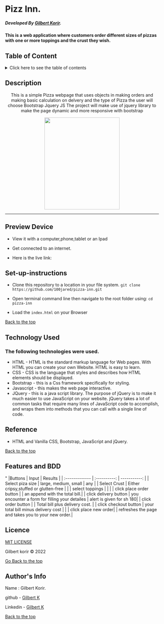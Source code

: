 # Pizz Inn.

##### Developed By [Gilbert Korir](https://100jared.github.io/my-portfolio/).
#### This is a web application where customers order different sizes of pizzas with one or more toppings and the crust they wish.

## Table of Content

<details>
  <summary> Click here to see the table of contents</summary>

+ [Description](#description)
+ [Preview Device](#Preview-Device)
+ [set up instructions](#Set-up)
+ [Technology Used](#technology-used)
+ [Reference](#reference)
+ [Features](#features)
+ [Licence](#licence)
+ [Authors Info](#author-Info)
</details>

## Description

<p align="center">This is a simple Pizza webpage that uses objects in making orders and making basic calculation on delvery and the type of Pizza the user will choose Bootstrap Jquery JS
The project will make use of jquery library to make the page dynamic and more responsive with bootstrap</p>

<p align="center"><img src="" height="300px" width = "70%"> </p>
  
 ---

## Preview Device

* View it with a computer,phone,tablet or an Ipad

* Get connected to an internet.
  
* Here is the live link: 

## Set-up-instructions

* Clone this repository to a location in your file system. 
`git clone https://github.com/100jared/pizza-inn.git`

* Open terminal command line then navigate to the root folder using: `cd pizza-inn`

* Load the `index.html` on your Browser

[Back to the top](#pizz-inn)

## Technology Used

### The following technologies were used.
* HTML - HTML is the standard markup language for Web pages. With HTML you can create your own Website. HTML is easy to learn. 
* CSS - CSS is the language that styles and describes how HTML elements should be displayed. 
* Bootstrap - this is a Css framework specifically for styling.
* Javascript - this makes the web page interactive.
* JQuery - this is a java script library. The purpose of jQuery is to make it much easier to use JavaScript on your website. jQuery takes a lot of common tasks that require many lines of JavaScript code to accomplish, and wraps them into methods that you can call with a single line of code.

## Reference

* HTML and Vanilla CSS, Bootstrap, JavaScript and jQuery.

[Back to the top](#pizz-inn)

## Features and BDD

"
|Buttons     | Input        | Results       |
| :------------- | :----------: | -----------: |
| Select piza size  | large, medium, small |  any  |
| Select Crust   |  Either cripsy,stuffed or glutten-free  |     |
| select toppings  |       |     |
| click place order button |     | an append with the total bill.|
| click delivery button | you encounter a form for filling your detailes  | alert is given for sh 180|
| click order button |     | Total bill plus delivery cost.  |
| click checkout button | your total bill minus delivery cost     |  |
| click place new order| | refreshes the page and takes you to your new order.|

## Licence
[MIT LICENSE](https://github.com/100jared/Delani-studio/blob/master/LICENSE) <p>Gilbert korir &copy; 2022</p>



[Go Back to the top](#pizz-inn)

## Author's Info
Name : Gilbert Korir.

github - [Gilbert K](https://github.com/100jared)

Linkedin - [Gilbert K](https://www.linkedin.com/public-profile/settings)

[Back to the top](#pizz-inn)

